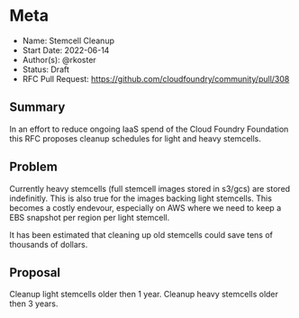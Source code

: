 # Meta
[meta]: #meta
- Name: Stemcell Cleanup
- Start Date: 2022-06-14
- Author(s): @rkoster
- Status: Draft <!-- Acceptable values: Draft, Approved, On Hold, Superseded -->
- RFC Pull Request: https://github.com/cloudfoundry/community/pull/308


## Summary

In an effort to reduce ongoing IaaS spend of the Cloud Foundry Foundation this RFC proposes cleanup schedules for light and heavy stemcells.

## Problem

Currently heavy stemcells (full stemcell images stored in s3/gcs) are stored indefinitly. This is also true for the images backing light stemcells.
This becomes a costly endevour, especially on AWS where we need to keep a EBS snapshot per region per light stemcell.

It has been estimated that cleaning up old stemcells could save tens of thousands of dollars.

## Proposal

Cleanup light stemcells older then 1 year.
Cleanup heavy stemcells older then 3 years.

